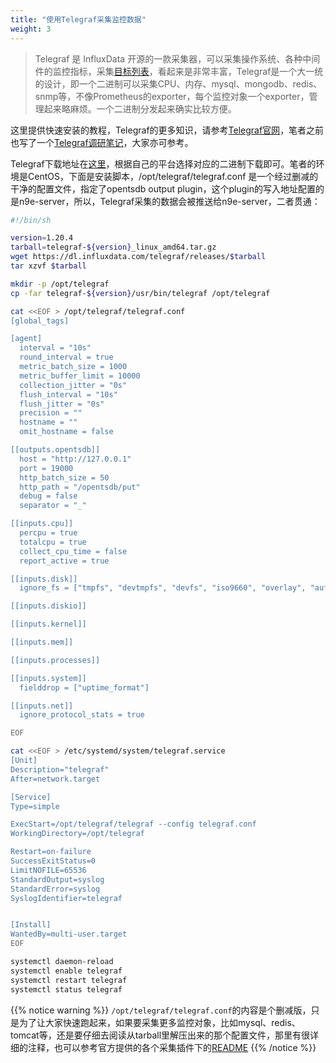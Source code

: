 ```yaml
---
title: "使用Telegraf采集监控数据"
weight: 3
---
```


>Telegraf 是 InfluxData 开源的一款采集器，可以采集操作系统、各种中间件的监控指标，采集[目标列表](https://github.com/influxdata/telegraf/tree/master/plugins/inputs)，看起来是非常丰富，Telegraf是一个大一统的设计，即一个二进制可以采集CPU、内存、mysql、mongodb、redis、snmp等，不像Prometheus的exporter，每个监控对象一个exporter，管理起来略麻烦。一个二进制分发起来确实比较方便。

这里提供快速安装的教程，Telegraf的更多知识，请参考[Telegraf官网](https://github.com/influxdata/telegraf)，笔者之前也写了一个[Telegraf调研笔记](https://mp.weixin.qq.com/mp/appmsgalbum?__biz=MzU3ODAxNTIzMQ==&action=getalbum&album_id=2124352687600205826&scene=173&from_msgid=2247484223&from_itemidx=1&count=3&nolastread=1)，大家亦可参考。

Telegraf下载地址在[这里](https://github.com/influxdata/telegraf/releases)，根据自己的平台选择对应的二进制下载即可。笔者的环境是CentOS，下面是安装脚本，/opt/telegraf/telegraf.conf 是一个经过删减的干净的配置文件，指定了opentsdb output plugin，这个plugin的写入地址配置的是n9e-server，所以，Telegraf采集的数据会被推送给n9e-server，二者贯通：

```bash
#!/bin/sh

version=1.20.4
tarball=telegraf-${version}_linux_amd64.tar.gz
wget https://dl.influxdata.com/telegraf/releases/$tarball
tar xzvf $tarball

mkdir -p /opt/telegraf
cp -far telegraf-${version}/usr/bin/telegraf /opt/telegraf

cat <<EOF > /opt/telegraf/telegraf.conf
[global_tags]

[agent]
  interval = "10s"
  round_interval = true
  metric_batch_size = 1000
  metric_buffer_limit = 10000
  collection_jitter = "0s"
  flush_interval = "10s"
  flush_jitter = "0s"
  precision = ""
  hostname = ""
  omit_hostname = false

[[outputs.opentsdb]]
  host = "http://127.0.0.1"
  port = 19000
  http_batch_size = 50
  http_path = "/opentsdb/put"
  debug = false
  separator = "_"

[[inputs.cpu]]
  percpu = true
  totalcpu = true
  collect_cpu_time = false
  report_active = true

[[inputs.disk]]
  ignore_fs = ["tmpfs", "devtmpfs", "devfs", "iso9660", "overlay", "aufs", "squashfs"]

[[inputs.diskio]]

[[inputs.kernel]]

[[inputs.mem]]

[[inputs.processes]]

[[inputs.system]]
  fielddrop = ["uptime_format"]

[[inputs.net]]
  ignore_protocol_stats = true

EOF

cat <<EOF > /etc/systemd/system/telegraf.service
[Unit]
Description="telegraf"
After=network.target

[Service]
Type=simple

ExecStart=/opt/telegraf/telegraf --config telegraf.conf
WorkingDirectory=/opt/telegraf

Restart=on-failure
SuccessExitStatus=0
LimitNOFILE=65536
StandardOutput=syslog
StandardError=syslog
SyslogIdentifier=telegraf


[Install]
WantedBy=multi-user.target
EOF

systemctl daemon-reload
systemctl enable telegraf
systemctl restart telegraf
systemctl status telegraf
```

{{% notice warning %}}
`/opt/telegraf/telegraf.conf`的内容是个删减版，只是为了让大家快速跑起来，如果要采集更多监控对象，比如mysql、redis、tomcat等，还是要仔细去阅读从tarball里解压出来的那个配置文件，那里有很详细的注释，也可以参考官方提供的各个采集插件下的[README](https://github.com/influxdata/telegraf/tree/master/plugins/inputs)
{{% /notice %}}

